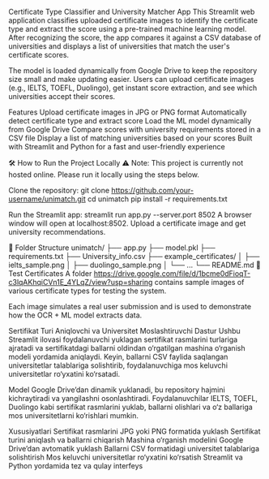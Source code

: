 Certificate Type Classifier and University Matcher App
This Streamlit web application classifies uploaded certificate images to identify the certificate type and extract the score using a pre-trained machine learning model. After recognizing the score, the app compares it against a CSV database of universities and displays a list of universities that match the user's certificate scores.

The model is loaded dynamically from Google Drive to keep the repository size small and make updating easier. Users can upload certificate images (e.g., IELTS, TOEFL, Duolingo), get instant score extraction, and see which universities accept their scores.

Features
Upload certificate images in JPG or PNG format
Automatically detect certificate type and extract score
Load the ML model dynamically from Google Drive
Compare scores with university requirements stored in a CSV file
Display a list of matching universities based on your scores
Built with Streamlit and Python for a fast and user-friendly experience

🛠 How to Run the Project Locally
⚠️ Note: This project is currently not hosted online. Please run it locally using the steps below.

Clone the repository:
git clone https://github.com/your-username/unimatch.git
cd unimatch
pip install -r requirements.txt

Run the Streamlit app:
streamlit run app.py --server.port 8502
A browser window will open at localhost:8502. Upload a certificate image and get university recommendations.

📂 Folder Structure
unimatch/
├── app.py
├── model.pkl
├── requirements.txt
├── University_info.csv
├── example_certificates/
│   ├── ielts_sample.png
│   ├── duolingo_sample.png
│   └── ...
└── README.md
🧪 Test Certificates
A folder https://drive.google.com/file/d/1bcme0dFioqT-c3lqAKhqiCVn1E_4YLqZ/view?usp=sharing contains sample images of various certificate types for testing the system.

Each image simulates a real user submission and is used to demonstrate how the OCR + ML model extracts data.


Sertifikat Turi Aniqlovchi va Universitet Moslashtiruvchi Dastur
Ushbu Streamlit ilovasi foydalanuvchi yuklagan sertifikat rasmlarini turlariga ajratadi va sertifikatdagi ballarni oldindan o‘rgatilgan mashina o‘rganish modeli yordamida aniqlaydi. Keyin, ballarni CSV faylida saqlangan universitetlar talablariga solishtirib, foydalanuvchiga mos keluvchi universitetlar ro‘yxatini ko‘rsatadi.

Model Google Drive’dan dinamik yuklanadi, bu repository hajmini kichraytiradi va yangilashni osonlashtiradi. Foydalanuvchilar IELTS, TOEFL, Duolingo kabi sertifikat rasmlarini yuklab, ballarni olishlari va o‘z ballariga mos universitetlarni ko‘rishlari mumkin.

Xususiyatlari
Sertifikat rasmlarini JPG yoki PNG formatida yuklash
Sertifikat turini aniqlash va ballarni chiqarish
Mashina o‘rganish modelini Google Drive’dan avtomatik yuklash
Ballarni CSV formatidagi universitet talablariga solishtirish
Mos keluvchi universitetlar ro‘yxatini ko‘rsatish
Streamlit va Python yordamida tez va qulay interfeys


